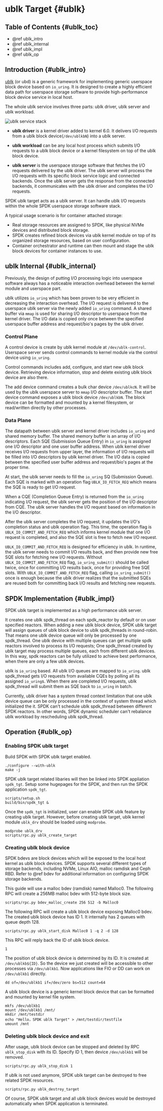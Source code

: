# ublk Target {#ublk}

## Table of Contents {#ublk_toc}

- @ref ublk_intro
- @ref ublk_internal
- @ref ublk_impl
- @ref ublk_op

## Introduction {#ublk_intro}

[ublk](https://docs.kernel.org/block/ublk.html) (or ubd) is a generic framework for
implementing generic userspace block device based on `io_uring`.  It is designed to
create a highly efficient data path for userspace storage software to provide
high-performance block device service in local host.

The whole ublk service involves three parts: ublk driver, ublk server and ublk workload.

![ublk service stack](img/ublk_service.svg)

* __ublk driver__ is a kernel driver added to kernel 6.0.  It delivers I/O requests
  from a ublk block device(`/dev/ublkbN`) into a ublk server.

* __ublk workload__ can be any local host process which submits I/O requests to a ublk
  block device or a kernel filesystem on top of the ublk block device.

* __ublk server__ is the userspace storage software that fetches the I/O requests delivered
  by the ublk driver.  The ublk server will process the I/O requests with its specific block
  service logic and connected backends.  Once the ublk server gets the response from the
  connected backends, it communicates with the ublk driver and completes the I/O requests.

SPDK ublk target acts as a ublk server.  It can handle ublk I/O requests within the whole
SPDK userspace storage software stack.

A typical usage scenario is for container attached storage:

* Real storage resources are assigned to SPDK, like physical NVMe devices and
  distributed block storage.
* SPDK creates refined block devices via ublk kernel module on top of its organized
  storage resources, based on user configuration.
* Container orchestrator and runtime can then mount and stage the ublk block devices
  for container instances to use.

## ublk Internal {#ublk_internal}

Previously, the design of putting I/O processing logic into userspace software always has a
noticeable interaction overhead between the kernel module and userspace part.

ublk utilizes `io_uring` which has been proven to be very efficient in decreasing the
interaction overhead.  The I/O request is delivered to the userspace ublk server via the
newly added `io_uring` command.  A shared buffer via `mmap` is used for sharing I/O descriptor
to userspace from the kernel driver.  The I/O data is copied only once between the specified
userspace buffer address and request/bio's pages by the ublk driver.

### Control Plane

A control device is create by ublk kernel module at `/dev/ublk-control`.  Userspace server
sends control commands to kernel module via the control device using `io_uring`.

Control commands includes add, configure, and start new ublk block device.
Retrieving device information, stop and delete existing ublk block device are also there.

The add device command creates a bulk char device `/dev/ublkcN`.
It will be used by the ublk userspace server to `mmap` I/O descriptor buffer.
The start device command exposes a ublk block device `/dev/ublkbN`.
The block device can be formatted and mounted by a kernel filesystem,
or read/written directly by other processes.

### Data Plane

The datapath between ublk server and kernel driver includes `io_uring` and shared
memory buffer.  The shared memory buffer is an array of I/O descriptors.
Each SQE (Submission Queue Entry) in `io_uring` is assigned one I/O descriptor and
one user buffer address.  When ublk kernel driver receives I/O requests from upper
layer, the information of I/O requests will be filled into I/O descriptors by ublk
kernel driver.  The I/O data is copied between the specified user buffer address and
request/bio's pages at the proper time.

At start, the ublk server needs to fill the `io_uring` SQ (Submission Queue).  Each
SQE is marked with an operation flag `UBLK_IO_FETCH_REQ` which means the SQE is
ready to get I/O request.

When a CQE (Completion Queue Entry) is returned from the `io_uring` indicating I/O
request, the ublk server gets the position of the I/O descriptor from CQE.
The ublk server handles the I/O request based on information in the I/O descriptor.

After the ublk server completes the I/O request, it updates the I/O's completion status
and ublk operation flag.  This time, the operation flag is `UBLK_IO_COMMIT_AND_FETCH_REQ`
which informs kernel module that one I/O request is completed, and also the SQE slot
is free to fetch new I/O request.

`UBLK_IO_COMMIT_AND_FETCH_REQ` is designed for efficiency in ublk. In runtime, the ublk
server needs to commit I/O results back, and then provide new free SQE slots for fetching
new I/O requests.  Without `UBLK_IO_COMMIT_AND_FETCH_REQ` flag, `io_uring_submit()` should
be called twice,  once for committing I/O results back, once for providing free SQE slots.
With `UBLK_IO_COMMIT_AND_FETCH_REQ` flag, calling `io_uring_submit()` once is enough because
the ublk driver realizes that the submitted SQEs are reused both for committing back I/O
results and fetching new requests.

## SPDK Implementation {#ublk_impl}

SPDK ublk target is implemented as a high performance ublk server.

It creates one ublk spdk_thread on each spdk_reactor by default or on user specified
reactors.  When adding a new ublk block device, SPDK ublk target will assign queues
of ublk block device to ublk spdk_threads in round-robin.
That means one ublk device queue will only be processed by one spdk_thread.
One ublk device with multiple queues can get multiple spdk reactors involved
to process its I/O requests;
One spdk_thread created by ublk target may process multiple queues, each from
different ublk devices.
In this way, spdk reactors can be fully utilized to achieve best performance,
when there are only a few ublk devices.

ublk is `io_uring` based. All ublk I/O queues are mapped to `io_uring`.
ublk spdk_thread gets I/O requests from available CQEs by polling all its assigned
`io_uring`s.
When there are completed I/O requests, ublk spdk_thread will submit them as SQE back
to `io_uring` in batch.

Currently, ublk driver has a system thread context limitation that one ublk device queue
can be only processed in the context of system thread which initialized the it.  SPDK
can't schedule ublk spdk_thread between different SPDK reactors.  In other words, SPDK
dynamic scheduler can't rebalance ublk workload by rescheduling ublk spdk_thread.

## Operation {#ublk_op}

### Enabling SPDK ublk target

Build SPDK with SPDK ublk target enabled.

~~~{.sh}
./configure --with-ublk
make -j
~~~

SPDK ublk target related libaries will then be linked into SPDK appliation `spdk_tgt`.
Setup some hugepages for the SPDK, and then run the SPDK application `spdk_tgt`.

~~~{.sh}
scripts/setup.sh
build/bin/spdk_tgt &
~~~

Once the `spdk_tgt` is initialized, user can enable SPDK ublk feature
by creating ublk target. However, before creating ublk target, ublk kernel module
`ublk_drv` should be loaded using `modprobe`.

~~~{.sh}
modprobe ublk_drv
scripts/rpc.py ublk_create_target
~~~

### Creating ublk block device

SPDK bdevs are block devices which will be exposed to the local host kernel
as ublk block devices.  SPDK supports several different types of storage backends,
including NVMe, Linux AIO, malloc ramdisk and Ceph RBD.  Refer to @ref bdev for
additional information on configuring SPDK storage backends.

This guide will use a malloc bdev (ramdisk) named Malloc0. The following RPC
will create a 256MB malloc bdev with 512-byte block size.

~~~{.sh}
scripts/rpc.py bdev_malloc_create 256 512 -b Malloc0
~~~

The following RPC will create a ublk block device exposing Malloc0 bdev.
The created ublk block device has ID 1.  It internally has 2 queues with
queue depth 128.

~~~{.sh}
scripts/rpc.py ublk_start_disk Malloc0 1 -q 2 -d 128
~~~

This RPC will reply back the ID of ublk block device.
~~~
1
~~~

The position of ublk block device is determined by its ID. It is created at `/dev/ublkb${ID}`.
So the device we just created will be accessible to other processes via `/dev/ublkb1`.
Now applications like FIO or DD can work on `/dev/ublkb1` directly.

~~~{.sh}
dd of=/dev/ublkb1 if=/dev/zero bs=512 count=64
~~~

A ublk block device is a generic kernel block device that can be formatted and
mounted by kernel file system.

~~~{.sh}
mkfs /dev/ublkb1
mount /dev/ublkb1 /mnt/
mkdir /mnt/testdir
echo "Hello，SPDK ublk Target" > /mnt/testdir/testfile
umount /mnt
~~~

### Deleting ublk block device and exit

After usage, ublk block device can be stopped and deleted by RPC `ublk_stop_disk` with its ID.
Specify ID 1, then device `/dev/ublkb1` will be removed.

~~~{.sh}
scripts/rpc.py ublk_stop_disk 1
~~~

If ublk is not used anymore, SPDK ublk target can be destroyed to free related SPDK
resources.

~~~{.sh}
scripts/rpc.py ublk_destroy_target
~~~

Of course, SPDK ublk target and all ublk block devices would be destroyed automatically
when SPDK application is terminated.
